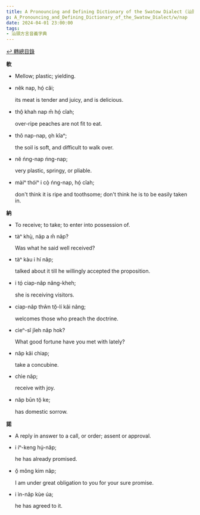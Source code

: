 ```yaml
---
title: A Pronouncing and Defining Dictionary of the Swatow Dialect (汕頭方言音義字典) / nap
p: A_Pronouncing_and_Defining_Dictionary_of_the_Swatow_Dialect/w/nap
date: 2024-04-01 23:00:00
tags: 
- 汕頭方言音義字典
---
```


[↩️ 轉總目錄](/A_Pronouncing_and_Defining_Dictionary_of_the_Swatow_Dialect)


**軟**
- Mellow; plastic; yielding.

- nêk nap, hó̤ căi;

  its meat is tender and juicy, and is delicious.

- thô̤ khah nap m̄ hó̤ cîah;

  over-ripe peaches are not fit to eat.

- thô nap-nap, o̤h kîaⁿ;

  the soil is soft, and difficult to walk over.

- nĕ ńng-nap ńng-nap;

  very plastic, springy, or pliable.

- màiⁿ thóiⁿ i cò̤ ńng-nap, hó̤ cîah;

  don't think it is ripe and toothsome; don't think he is to be easily taken in.

**納**
- To receive; to take; to enter into possession of.

- tàⁿ khṳ̀, nâp a m̄ nâp?

  Was what he said well received?

- tàⁿ kàu i hí nâp;

  talked about it till he willingly accepted the proposition.

- i tó̤ ciap-nâp nâng-kheh;

  she is receiving visitors.

- ciap-nâp thŵn tŏ̤-lí kâi nâng;

  welcomes those who preach the doctrine.

- cìeⁿ-sî jîeh nâp hok?

  What good fortune have you met with lately?

- nâp kâi chiap;

  take a concubine.

- chìe nâp;

  receive with joy.

- nâp būn tŏ̤ ke;

  has domestic sorrow. 

**諾**
- A reply in answer to a call, or order; assent or approval.

- i íⁿ-keng hṳ́-nâp;

  he has already promised.

- ŏ̤ mông kim nâp;

  I am under great obligation to you for your sure promise.

- i ìn-nâp kùe úa;

  he has agreed to it.